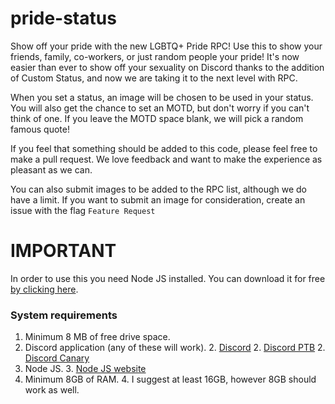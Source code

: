 # pride-status

Show off your pride with the new LGBTQ+ Pride RPC! Use this to show your friends, family, co-workers, or just random people your pride! It's now easier than ever to show off your sexuality on Discord thanks to the addition of Custom Status, and now we are taking it to the next level with RPC.

When you set a status, an image will be chosen to be used in your status. You will also get the chance to set an MOTD, but don't worry if you can't think of one. If you leave the MOTD space blank, we will pick a random famous quote!

If you feel that something should be added to this code, please feel free to make a pull request. We love feedback and want to make the experience as pleasant as we can.

You can also submit images to be added to the RPC list, although we do have a limit. If you want to submit an image for consideration, create an issue with the flag `Feature Request`


# IMPORTANT #
In order to use this you need Node JS installed. You can download it for free [by clicking here](https://nodejs.org/en/). 

### System requirements ###
1. Minimum 8 MB of free drive space.
2. Discord application (any of these will work).
	2. [Discord](https://discord.com/download)
	2. [Discord PTB](https://ptb.discord.com/download)
	2. [Discord Canary](https://canary.discord.com/download)
3. Node JS.
	3. [Node JS website](https://nodejs.org/)
4. Minimum 8GB of RAM.
	4. I suggest at least 16GB, however 8GB should work as well.
